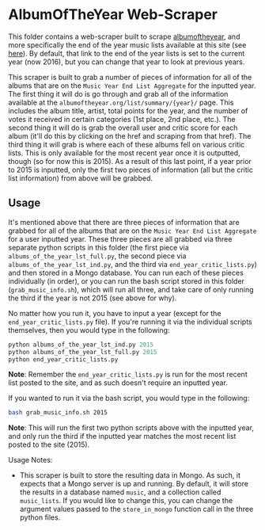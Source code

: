 # AlbumOfTheYear Web-Scraper

This folder contains a web-scraper built to scrape [albumoftheyear](http://www.albumoftheyear.org/), and more specifically the end of the year music lists available at this site (see [here](http://www.albumoftheyear.org/list/summary/2016/)). By default, that link to the end of the year lists is set to the current year (now 2016), but you can change that year to look at previous years. 

This scraper is built to grab a number of pieces of information for all of the albums that are on the `Music Year End List Aggregate` for the inputted year. The first thing it will do is go through and grab all of the information available at the `albumoftheyear.org/list/summary/{year}/` page. This includes the album title, artist, total points for the year, and the number of votes it received in certain categories (1st place, 2nd place, etc.). The second thing it will do is grab the overall user and critic score for each album (it'll do this by clicking on the href and scraping from that href). The third thing it will grab is where each of these albums fell on various critic lists. This is only available for the most recent year once it is outputted, though (so for now this is 2015). As a result of this last point, if a year prior to 2015 is inputted, only the first two pieces of information (all but the critic list information) from above will be grabbed. 

## Usage

It's mentioned above that there are three pieces of information that are grabbed for all of the albums that are on the `Music Year End List Aggregate` for a user inputted year. These three pieces are all grabbed via three separate python scripts in this folder (the first piece via `albums_of_the_year_lst_full.py`, the second piece via `albums_of_the_year_lst_ind.py`, and the third via `end_year_critic_lists.py`) and then stored in a Mongo database. You can run each of these pieces individually (in order), or you can run the bash script stored in this folder (`grab_music_info.sh`), which will run all three, and take care of only running the third if the year is not 2015 (see above for why).  

No matter how you run it, you have to input a year (except for the `end_year_critic_lists.py` file). If you're running it via the individual scripts themselves, then you would type in the following: 

```python 
python albums_of_the_year_lst_ind.py 2015
python albums_of_the_year_lst_full.py 2015
python end_year_critic_lists.py 
```

**Note**: Remember the `end_year_critic_lists.py` is run for the most recent list posted to the site, and as such doesn't require an inputted year. 

If you wanted to run it via the bash script, you would type in the following: 

```bash 
bash grab_music_info.sh 2015
```

**Note**: This will run the first two python scripts above with the inputted year, and only run the third if the inputted year matches the most recent list posted to the site (2015). 

Usage Notes:  

* This scraper is built to store the resulting data in Mongo. As such, it expects that a Mongo server is up and running. By default, it will store the results in a database named `music`, and a collection called `music_lists`. If you would like to change this, you can change the argument values passed to the `store_in_mongo` function call in the three python files. 
